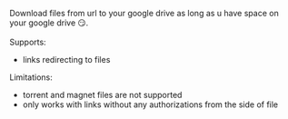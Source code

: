 Download files from url to your google drive as long as u have space on your google drive 😏.
<br/>
<br/>
Supports:
* links redirecting to files

Limitations:
* torrent and magnet files are not supported
* only works with links without any authorizations from the side of file
